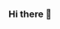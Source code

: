 ### Hi there 👋

<!--
**gupta3a6/gupta3a6** is a ✨ _special_ ✨ repository because its `README.md` (this file) appears on your GitHub profile.

- 🌱 I’m currently learning SQL
- 👯 I’m looking to collaborate on Machine Learning and Artificial Intelligence 
- 🤔 I’m looking for help with assitance and guidance with ML and AI
- ⚡ Fun fact: I love Soccer
